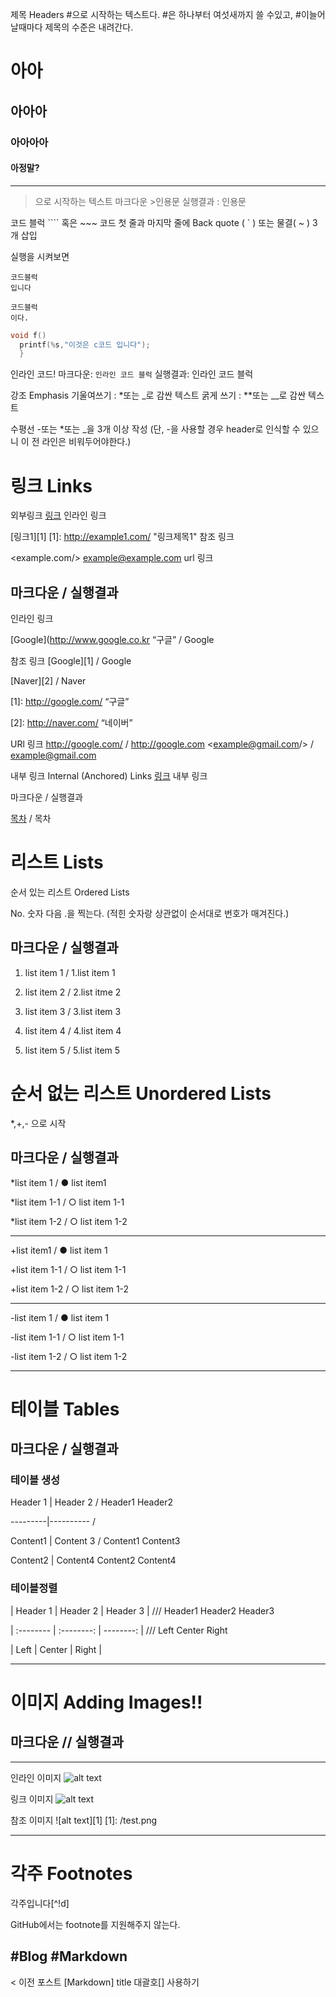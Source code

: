 제목 Headers #으로 시작하는 텍스트다. #은 하나부터 여섯새까지 쓸 수있고, #이늘어날때마다 제목의 수준은 내려간다.
# 아아
## 아아아
### 아아아아
#### 아정말?
---------------------
>으로 시작하는 텍스트
마크다운 >인용문  실행결과 : 인용문

코드 블럭 ```` 혹은 ~~~  코드 첫 줄과 마지막 줄에 Back quote ( ` ) 또는 물결( ~ ) 3개 삽입

실행을 시켜보면
```
코드블럭
입니다
```
~~~
코드블럭
이다.
~~~

```c
void f()
  printf(%s,"이것은 c코드 입니다");
  }
  ```
  
  인라인 코드! 
  마크다운: `인라인 코드 블럭` 실행결과: 인라인 코드 블럭
  
  강조 Emphasis
  기울여쓰기 : *또는 _로 감싼 텍스트
  굵게 쓰기 : **또는 __로 감싼 텍스트
  
  수평선 -또는 *또는 _을 3개 이상 작성
  (단, -을 사용할 경우 header로 인식할 수 있으니 이 전 라인은 비워두어야한다.)
  
 # 링크 Links
  외부링크
   [링크](http://example.com "링크 제목") 인라인 링크
   
   [링크1][1] [1]: http://example1.com/ "링크제목1" 참조 링크
   
   <example.com/> <example@example.com> url 링크
   
  ## 마크다운	/ 실행결과
   
인라인 링크

[Google](http://www.google.co.kr “구글” / Google

참조 링크 
[Google][1]                           /  Google

[Naver][2]                            / Naver

[1]: http://google.com/ “구글”

[2]: http://naver.com/ “네이버”


URl 링크
<http://google.com/>         / http://google.com
<example@gmail.com/>         / example@gmail.com

내부 링크 Internal (Anchored) Links
[링크](#id) 내부 링크

마크다운 / 실행결과

[목차](#index) / 목차

# 리스트 Lists

순서 있는 리스트 Ordered Lists

No. 숫자 다음 .을 찍는다. (적힌 숫자랑 상관없이 순서대로 번호가 매겨진다.)

## 마크다운 / 실행결과

1. list item 1 / 1.list item 1

1. list item 2 / 2.list itme 2

2. list item 3 / 3.list item 3

0. list item 4 / 4.list item 4

3. list item 5 / 5.list item 5

# 순서 없는 리스트 Unordered Lists

*,+,- 으로 시작

## 마크다운 / 실행결과

*list item 1  / ● list item1

  *list item 1-1 / ○ list item 1-1

  *list item 1-2 / ○ list item 1-2

--------------------------------------

+list item1 / ● list item 1

  +list item 1-1 / ○ list item 1-1
  
  +list item 1-2 / ○ list item 1-2
  
--------------------------------------

-list item 1 / ● list item 1
  
  -list item 1-1 / ○ list item 1-1
 
  -list item 1-2 / ○ list item 1-2

--------------------------------------

# 테이블 Tables

## 마크다운  /  실행결과

### 테이블 생성

Header 1 | Header 2          /       Header1  Header2

---------|----------          /     

Content1 | Content 3           /     Content1  Content3

Content2 | Content4                 Content2 Content4

### 테이블정렬

| Header 1 | Header 2 | Header 3 |          /// Header1  Header2  Header3

| :-------- | :--------: | --------: |      /// Left Center Right

| Left | Center | Right |

----------------------------------------

# 이미지 Adding Images!!

## 마크다운    //  실행결과

---------------------------------------

인라인 이미지
![alt text](/test.png )

링크 이미지
![alt text](image_URL)

참조 이미지
![alt text][1]
[1]: /test.png

----------------------------------------

# 각주 Footnotes

각주입니다[^!d]

[^id]: 각주에 대한 설명

GitHub에서는 footnote를 지원해주지 않는다.

## #Blog #Markdown

< 이전 포스트 [Markdown] title 대괄호[] 사용하기
 
